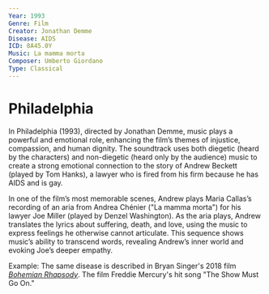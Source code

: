```yaml
---
Year: 1993
Genre: Film
Creator: Jonathan Demme
Disease: AIDS
ICD: 8A45.0Y
Music: La mamma morta
Composer: Umberto Giordano
Type: Classical
---
```


# Philadelphia

In Philadelphia (1993), directed by Jonathan Demme, music plays a powerful and emotional role, enhancing the film’s themes of injustice, compassion, and human dignity. The soundtrack uses both diegetic (heard by the characters) and non-diegetic (heard only by the audience) music to create a strong emotional connection to the story of Andrew Beckett (played by Tom Hanks), a lawyer who is fired from his firm because he has AIDS and is gay.

In one of the film’s most memorable scenes, Andrew plays Maria Callas’s recording of an aria from Andrea Chénier ("La mamma morta") for his lawyer Joe Miller (played by Denzel Washington). As the aria plays, Andrew translates the lyrics about suffering, death, and love, using the music to express feelings he otherwise cannot articulate. This sequence shows music’s ability to transcend words, revealing Andrew’s inner world and evoking Joe’s deeper empathy.

Example: The same disease is described in Bryan Singer's 2018 film [*Bohemian Rhapsody*](park_kiryun.md). The film Freddie Mercury's hit song "The Show Must Go On."
